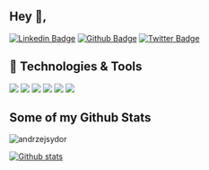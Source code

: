 <!--
**andrzejsydor/andrzejsydor** is a ✨ _special_ ✨ repository because its `README.md` (this file) appears on your GitHub profile.

Here are some ideas to get you started:

- 🔭 I’m currently working on ...
- 🌱 I’m currently learning ...
- 👯 I’m looking to collaborate on ...
- 🤔 I’m looking for help with ...
- 💬 Ask me about ...
- 📫 How to reach me: ...
- 😄 Pronouns: ...
- ⚡ Fun fact: ...
-->

## Hey 👋, 
[![Linkedin Badge](https://img.shields.io/badge/-andrzejsydor-0072b1?style=flat&logo=Linkedin&logoColor=white&link=https://www.linkedin.com/in/andrzejsydor/)](https://www.linkedin.com/in/andrzejsydor/) [![Github Badge](https://img.shields.io/badge/-andrzejsydor-grey?style=flat&logo=github&logoColor=white&link=https://github.com/andrzejsydor/)](https://www.github.com/andrzejsydor/) 
[![Twitter Badge](https://img.shields.io/badge/-AndrzejSydor-00acee?style=flat&logo=twitter&logoColor=white&link=https://twitter.com/AndrzejSydor/)](https://www.twitter.com/AndrzejSydor/) 
<!--
[![](https://img.shields.io/twitter/follow/andrzejsydor.svg?style=social)](https://twitter.com/intent/follow?screen_name=andrzejsydor)
-->
## 🔧 Technologies & Tools
![](https://img.shields.io/badge/Tools-Docker-informational?style=flat&logo=docker&logoColor=white&color=2bbc8a)
![](https://img.shields.io/badge/Tools-Kubernetes-informational?style=flat&logo=kubernetes&logoColor=white&color=2bbc8a)
![](https://img.shields.io/badge/Tools-AWS-informational?style=flat&logo=kubernetes&logoColor=white&color=2bbc8a)
![](https://img.shields.io/badge/Code-Java-informational?style=flat&logo=python&logoColor=white&color=2bbc8a)
![](https://img.shields.io/badge/Code-Python-informational?style=flat&logo=python&logoColor=white&color=2bbc8a)
![](https://img.shields.io/badge/Code-JavaScript-informational?style=flat&logo=javascript&logoColor=white&color=2bbc8a)

<!--
![](https://img.shields.io/badge/OS-Linux-informational?style=flat&logo=linux&logoColor=white&color=2bbc8a)
![](https://img.shields.io/badge/Editor-IntelliJ_IDEA-informational?style=flat&logo=intellij-idea&logoColor=white&color=2bbc8a)
![](https://img.shields.io/badge/Shell-Bash-informational?style=flat&logo=gnu-bash&logoColor=white&color=2bbc8a)
-->

<!--
![](https://img.shields.io/badge/Code-Golang-informational?style=flat&logo=go&logoColor=white&color=2bbc8a)
![](https://img.shields.io/badge/Code-Make-informational?style=flat&logo=cmake&logoColor=white&color=2bbc8a)
![](https://img.shields.io/badge/Code-Vue-informational?style=flat&logo=vue.js&logoColor=white&color=2bbc8a)
-->

<!--
![](https://img.shields.io/badge/Tools-Red_Hat_OpenShift-informational?style=flat&logo=red-hat-open-shift&logoColor=white&color=2bbc8a)
![](https://img.shields.io/badge/Cloud-Digital_Ocean-informational?style=flat&logo=digitalocean&logoColor=white&color=2bbc8a)
-->

## Some of my Github Stats
<p align=left> <img src=https://komarev.com/ghpvc/?username=andrzejsydor alt=andrzejsydor /> </p>

[![Github stats](https://github-readme-stats.vercel.app/api?username=andrzejsydor&show_icons=true&include_all_commits=true)](https://github.com/andrzejsydor/github-readme-stats)
<!--
[![Top Langs](https://github-readme-stats.vercel.app/api/top-langs/?username=andrzejsydor&layout=compact)](https://github.com/andrzejsydor/github-readme-stats)
-->
